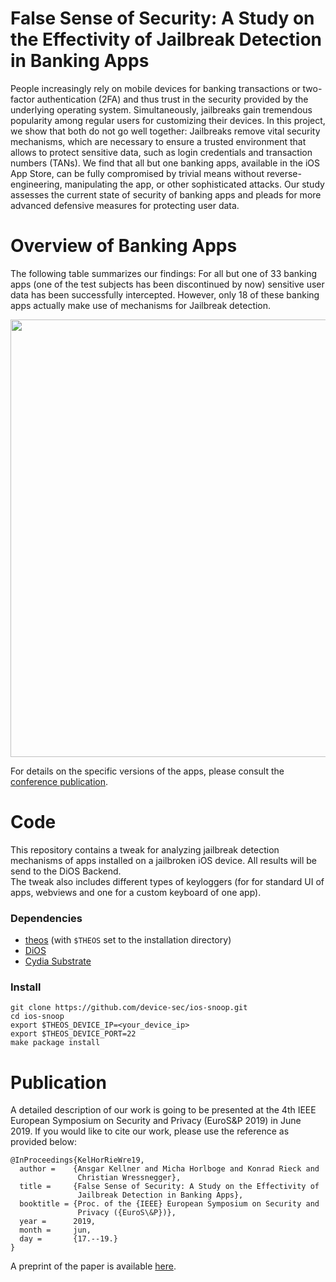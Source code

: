 # False Sense of Security: A Study on the Effectivity of Jailbreak Detection in Banking Apps

People increasingly rely on mobile devices for banking transactions
or two-factor authentication (2FA) and thus trust in the security
provided by the underlying operating system. Simultaneously, jailbreaks
gain tremendous popularity among regular users for customizing their
devices. In this project, we show that both do not go well together:
Jailbreaks remove vital security mechanisms, which are necessary to
ensure a trusted environment that allows to protect sensitive data, such
as login credentials and transaction numbers (TANs). We find that all
but one banking apps, available in the iOS App Store, can be fully
compromised by trivial means without reverse-engineering, manipulating
the app, or other sophisticated attacks.
Our study assesses the current state of security of banking apps and
pleads for more advanced defensive measures for protecting user data.

# Overview of Banking Apps

The following table summarizes our findings: For all but one of 33
banking apps (one of the test subjects has been discontinued by now)
sensitive user data has been successfully intercepted. However, only
18 of these banking apps actually make use of mechanisms for
Jailbreak detection. 

<img src="https://dev.sec.tu-bs.de/ios/jbd-overview.svg" width="700">

For details on the specific versions of the apps, please consult
the [conference publication](https://dev.sec.tu-bs.de/ios/2019-eurosp.pdf).

# Code
This repository contains a tweak for analyzing jailbreak detection
mechanisms of apps installed on a jailbroken iOS device. All results
will be send to the DiOS Backend.  
The tweak also includes different types of keyloggers (for for
standard UI of apps, webviews and one for a custom keyboard of one
app).

### Dependencies
* [theos](https://github.com/theos/theos/wiki/Installation) (with `$THEOS` set to the installation directory)
* [DiOS](https://github.com/DiOS-Analysis/DiOS/wiki/Initial-Setup)
* [Cydia Substrate](http://www.cydiasubstrate.com/)

### Install
```
git clone https://github.com/device-sec/ios-snoop.git
cd ios-snoop
export $THEOS_DEVICE_IP=<your_device_ip>
export $THEOS_DEVICE_PORT=22
make package install
```

# Publication
A detailed description of our work is going to be presented at the
4th IEEE European Symposium on Security and Privacy (EuroS&P 2019)
in June 2019. If you would like to cite our work, please use the
reference as provided below:

```
@InProceedings{KelHorRieWre19,
  author =    {Ansgar Kellner and Micha Horlboge and Konrad Rieck and
               Christian Wressnegger},
  title =     {False Sense of Security: A Study on the Effectivity of
               Jailbreak Detection in Banking Apps},
  booktitle = {Proc. of the {IEEE} European Symposium on Security and
               Privacy ({EuroS\&P})},
  year =      2019,
  month =     jun,
  day =       {17.--19.}
}
```

A preprint of the paper is available [here](https://dev.sec.tu-bs.de/ios/2019-eurosp.pdf).
